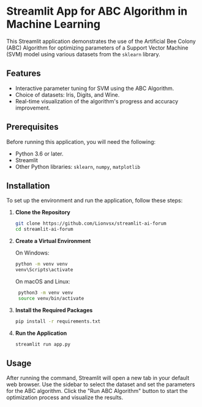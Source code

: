 # Streamlit App for ABC Algorithm in Machine Learning

This Streamlit application demonstrates the use of the Artificial Bee Colony (ABC) Algorithm for optimizing parameters of a Support Vector Machine (SVM) model using various datasets from the `sklearn` library.

## Features

- Interactive parameter tuning for SVM using the ABC Algorithm.
- Choice of datasets: Iris, Digits, and Wine.
- Real-time visualization of the algorithm's progress and accuracy improvement.

## Prerequisites

Before running this application, you will need the following:

- Python 3.6 or later.
- Streamlit
- Other Python libraries: `sklearn`, `numpy`, `matplotlib`

## Installation

To set up the environment and run the application, follow these steps:

1. **Clone the Repository**

   ```bash
   git clone https://github.com/Lionvsx/streamlit-ai-forum
   cd streamlit-ai-forum
    ```
   
2. **Create a Virtual Environment**

   On Windows:
   ```bash
   python -m venv venv
   venv\Scripts\activate
   ```
   
   On macOS and Linux:
   ```bash
    python3 -m venv venv
    source venv/bin/activate
    ```

3. **Install the Required Packages**
    ```bash
    pip install -r requirements.txt
    ```

4. **Run the Application**
    ```bash
    streamlit run app.py
    ```
   
## Usage
After running the command, Streamlit will open a new tab in your default web browser. Use the sidebar to select the dataset and set the parameters for the ABC algorithm. Click the "Run ABC Algorithm" button to start the optimization process and visualize the results.
